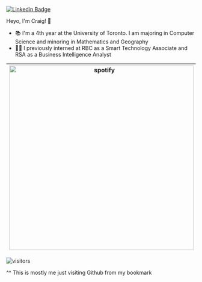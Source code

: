 [![Linkedin Badge](https://img.shields.io/badge/-craigdsouza28-blue?style=flat&logo=Linkedin&logoColor=white&link=https://www.linkedin.com/in/craigdsouza28/)](https://www.linkedin.com/in/craigdsouza28/)

Heyo, I'm Craig! 👋

- 📚 I'm a 4th year at the University of Toronto. I am majoring in Computer Science and minoring in Mathematics and Geography
- 👨‍💻 I previously interned at RBC as a Smart Technology Associate and RSA as a Business Intelligence Analyst




|<img src="https://github-readme-stats.vercel.app/api?username=cra1gg&theme=dark" alt="spotify" width="490" />|<img src="https://github-readme-stats.vercel.app/api/top-langs/?username=cra1gg&theme=dark&exclude_repo=officehours&layout=compact" alt="spotify" width="410"/>|
|---|---|




![visitors](https://visitor-badge.glitch.me/badge?page_id=cra1gg.visitor-badge)

^^ This is mostly me just visiting Github from my bookmark

<!--
**cra1gg/cra1gg** is a ✨ _special_ ✨ repository because its `README.md` (this file) appears on your GitHub profile.

Here are some ideas to get you started:

- 🔭 I’m currently working on ...
- 🌱 I’m currently learning ...
- 👯 I’m looking to collaborate on ...
- 🤔 I’m looking for help with ...
- 💬 Ask me about ...
- 📫 How to reach me: ...
- 😄 Pronouns: ...
- ⚡ Fun fact: ...
-->

